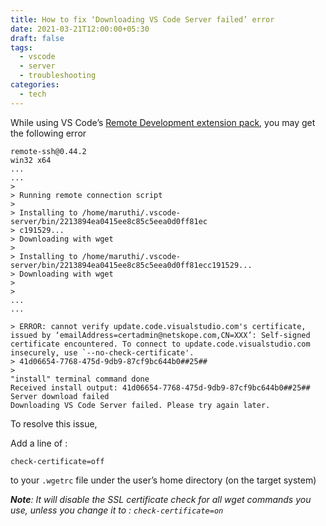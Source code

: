 ```yaml
---
title: How to fix ‘Downloading VS Code Server failed’ error
date: 2021-03-21T12:00:00+05:30
draft: false
tags:
  - vscode
  - server
  - troubleshooting
categories:
  - tech
---
```

While using VS Code’s [Remote Development extension pack](https://aka.ms/vscode-remote/download/extension?ref=drowsyrobotboy.com), you may get the following error

```
remote-ssh@0.44.2
win32 x64
...
...
> 
> Running remote connection script
> 
> Installing to /home/maruthi/.vscode-server/bin/2213894ea0415ee8c85c5eea0d0ff81ec
> c191529...
> Downloading with wget
> 
> Installing to /home/maruthi/.vscode-server/bin/2213894ea0415ee8c85c5eea0d0ff81ecc191529...
> Downloading with wget
> 
> 
...
...

> ERROR: cannot verify update.code.visualstudio.com's certificate, issued by ‘emailAddress=certadmin@netskope.com,CN=XXX’: Self-signed certificate encountered. To connect to update.code.visualstudio.com insecurely, use `--no-check-certificate'.
> 41d06654-7768-475d-9db9-87cf9bc644b0##25##
> 
"install" terminal command done
Received install output: 41d06654-7768-475d-9db9-87cf9bc644b0##25##
Server download failed
Downloading VS Code Server failed. Please try again later.
```

To resolve this issue,

Add a line of :

```
check-certificate=off
```

to your `.wgetrc` file under the user’s home directory (on the target system)

_**Note**: It will disable the SSL certificate check for all wget commands you use, unless you change it to : `check-certificate=on`_